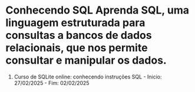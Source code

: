 # Conhecendo SQL Aprenda SQL, uma linguagem estruturada para consultas a bancos de dados relacionais, que nos permite consultar e manipular os dados.

1. Curso de SQLite online: conhecendo instruções SQL - Inicio: 27/02/2025 - Fim: 02/02/2025
